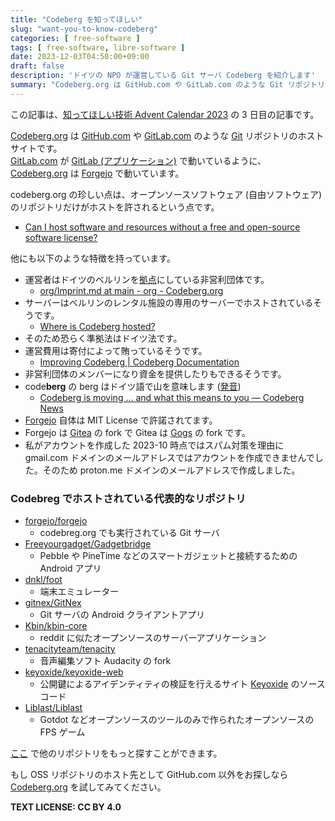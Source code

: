 ```yaml
---
title: "Codeberg を知ってほしい"
slug: "want-you-to-know-codeberg"
categories: [ free-software ]
tags: [ free-software, libre-software ]
date: 2023-12-03T04:50:00+09:00
draft: false
description: 'ドイツの NPO が運営している Git サーバ Codeberg を紹介します'
summary: "Codeberg.org は GitHub.com や GitLab.com のような Git リポジトリのホスティングサイトです。"
---
```


この記事は、[知ってほしい技術 Advent Calendar 2023](https://adventar.org/calendars/9017) の 3 日目の記事です。  

[Codeberg.org](https://codeberg.org/) は [GitHub.com](https://github.com/) や [GitLab.com](https://about.gitlab.com/) のような [Git](https://git-scm.com/) リポジトリのホストサイトです。  
[GitLab.com](https://about.gitlab.com/) が [GitLab (アプリケーション)](https://gitlab.com/gitlab-org/gitlab-foss) で動いているように、 [Codeberg.org](https://codeberg.org/) は [Forgejo](https://forgejo.org/) で動いています。  

codeberg.org の珍しい点は、オープンソースソフトウェア (自由ソフトウェア) のリポジトリだけがホストを許されるという点です。  
- [Can I host software and resources without a free and open-source software license?](https://docs.codeberg.org/getting-started/faq/#can-i-host-software-and-resources-without-a-free-and-open-source-software-license%3F)

他にも以下のような特徴を持っています。  

- 運営者はドイツのベルリンを[拠点](https://www.google.com/maps/place/Codeberg+e.V./@52.5278085,13.3379916,19z/data=!3m1!5s0x47a8510cbf604bbf:0x13f86c88be3c7dd4!4m6!3m5!1s0x47a8512a95d7bb01:0x1bc3db33f28f589c!8m2!3d52.5277375!4d13.3387882!16s%2Fg%2F11vdx0nf7z?entry=ttu)にしている非営利団体です。
    - [org/Imprint.md at main - org - Codeberg.org](https://codeberg.org/Codeberg/org/src/branch/main/Imprint.md#impressum-nach-5-tmg-imprint-according-to-german-law)
- サーバーはベルリンのレンタル施設の専用のサーバーでホストされているそうです。
    - [Where is Codeberg hosted?](https://docs.codeberg.org/getting-started/faq/#where-is-codeberg-hosted%3F)
- そのため恐らく準拠法はドイツ法です。
- 運営費用は寄付によって賄っているそうです。
    - [Improving Codeberg | Codeberg Documentation](https://docs.codeberg.org/improving-codeberg/#donate-to-codeberg)
- 非営利団体のメンバーになり資金を提供したりもできるそうです。
- code**berg** の berg はドイツ語で山を意味します ([発音](https://ja.bab.la/%E7%99%BA%E9%9F%B3/%E3%83%89%E3%82%A4%E3%83%84%E8%AA%9E/berg))
    - [Codeberg is moving ... and what this means to you — Codeberg News](https://blog.codeberg.org/codeberg-is-moving-and-what-this-means-to-you.html)
- [Forgejo](https://forgejo.org/) 自体は MIT License で許諾されてます。
- Forgejo は [Gitea](https://about.gitea.com/) の fork で Gitea は [Gogs](https://gogs.io/) の fork です。
- 私がアカウントを作成した 2023-10 時点ではスパム対策を理由に gmail.com ドメインのメールアドレスではアカウントを作成できませんでした。そのため proton.me ドメインのメールアドレスで作成しました。

### Codebreg でホストされている代表的なリポジトリ
- [forgejo/forgejo](https://codeberg.org/forgejo/forgejo)
    - codebreg.org でも実行されている Git サーバ
- [Freeyourgadget/Gadgetbridge](https://codeberg.org/Freeyourgadget/Gadgetbridge)
    - Pebble や PineTime などのスマートガジェットと接続するための Android アプリ
- [dnkl/foot](https://codeberg.org/dnkl/foot)
    - 端末エミュレーター
- [gitnex/GitNex](https://codeberg.org/gitnex/GitNex)
    - Git サーバの Android クライアントアプリ
- [Kbin/kbin-core](https://codeberg.org/Kbin/kbin-core)
    - reddit に似たオープンソースのサーバーアプリケーション
- [tenacityteam/tenacity](https://codeberg.org/tenacityteam/tenacity)
    - 音声編集ソフト Audacity の fork
- [keyoxide/keyoxide-web](https://codeberg.org/keyoxide/keyoxide-web)
    - 公開鍵によるアイデンティティの検証を行えるサイト [Keyoxide](https://keyoxide.org/) のソースコード
- [Liblast/Liblast](https://codeberg.org/Liblast/Liblast)
    - Gotdot などオープンソースのツールのみで作られたオープンソースの FPS ゲーム

[ここ](https://codeberg.org/explore/repos?tab=&sort=moststars&q=&language=) で他のリポジトリをもっと探すことができます。  


もし OSS リポジトリのホスト先として GitHub.com 以外をお探しなら [Codeberg.org](https://codeberg.org/) を試してみてください。  


**TEXT LICENSE: CC BY 4.0**